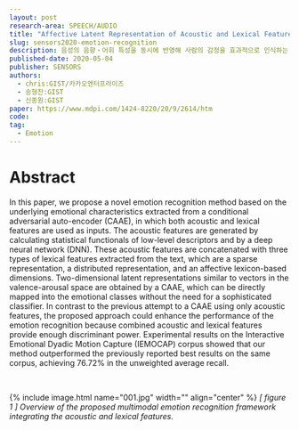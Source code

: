 ```yaml
---
layout: post
research-area: SPEECH/AUDIO
title: "Affective Latent Representation of Acoustic and Lexical Features for Emotion Recognition"
slug: sensors2020-emotion-recognition
description: 음성의 음향・어휘 특성을 동시에 반영해 사람의 감정을 효과적으로 인식하는 아키텍처 제안
published-date: 2020-05-04
publisher: SENSORS
authors:
  - chris:GIST/카카오엔터프라이즈
  - 송형찬:GIST
  - 신종원:GIST
paper: https://www.mdpi.com/1424-8220/20/9/2614/htm
code:
tag:
  - Emotion
---
```


# Abstract

In this paper, we propose a novel emotion recognition method based on the underlying emotional characteristics extracted from a conditional adversarial auto-encoder (CAAE), in which both acoustic and lexical features are used as inputs. The acoustic features are generated by calculating statistical functionals of low-level descriptors and by a deep neural network (DNN). These acoustic features are concatenated with three types of lexical features extracted from the text, which are a sparse representation, a distributed representation, and an affective lexicon-based dimensions. Two-dimensional latent representations similar to vectors in the valence-arousal space are obtained by a CAAE, which can be directly mapped into the emotional classes without the need for a sophisticated classifier. In contrast to the previous attempt to a CAAE using only acoustic features, the proposed approach could enhance the performance of the emotion recognition because combined acoustic and lexical features provide enough discriminant power. Experimental results on the Interactive Emotional Dyadic Motion Capture (IEMOCAP) corpus showed that our method outperformed the previously reported best results on the same corpus, achieving 76.72% in the unweighted average recall.

<br/>

{% include image.html name="001.jpg" width="" align="center" %}
<em>[ figure 1 ] Overview of the proposed multimodal emotion recognition framework integrating the acoustic and lexical features.</em>
